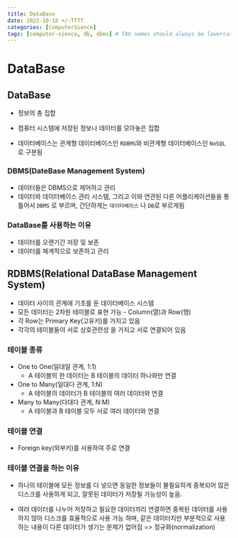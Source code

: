 ```yaml
---
title: DataBase
date: 2022-10-18 +/-TTTT
categories: [ComputerSience]
tags: [computer-sience, db, dbms] # TAG names should always be lowercase
---
```


# DataBase

## DataBase

- 정보의 총 집합
- 컴퓨터 시스템에 저장된 정보나 데이터를 모아놓은 집합

- 데이터베이스는 관계형 데이터베이스인 `RDBMS`와 비관계형 데이터베이스인 `NoSQL` 로 구분됨

### DBMS(DateBase Management System)

- 데이터들은 DBMS으로 제어하고 관리
- 데이터와 데이터베이스 관리 시스템, 그리고 이와 연관된 다른 어플리케이션들을 통틀어서 `DBMS` 로 부르며, 간단하게는 `데이터베이스` 나 `DB`로 부르게됨

### DataBase를 사용하는 이유

- 데이터를 오랜기간 저장 및 보존
- 데이터를 체계적으로 보존하고 관리

## RDBMS(Relational DataBase Management System)

- 데이터 사이의 관계에 기초를 둔 데이터베이스 시스템
- 모든 데이터는 2차원 테이블로 표현 가능 - Column(열)과 Row(행)
- 각 Row는 Primary Key(고유키)를 가지고 있음
- 각각의 테이블들이 서로 상호관련성 을 가지고 서로 연결되어 있음

### 테이블 종류

- One to One(일대일 관계, 1:1)
  - A 테이블의 한 데이터는 B 테이블의 데이터 하나와만 연결
- One to Many(일대다 관계, 1:N)
  - A 테이블의 데이터가 B 테이블의 여러 데이터와 연결
- Many to Many(다대다 관계, N:M)
  - A 테이블과 B 테이블 모두 서로 여러 데이터와 연결

### 테이블 연결

- Foreign key(외부키)를 사용하여 주로 연결

### 테이블 연결을 하는 이유

- 하나의 테이블에 모든 정보를 다 넣으면 동일한 정보들이 불필요하게 중복되어 많은 디스크를 사용하게 되고, 잘못된 데이터가 저장될 가능성이 높음.

- 여러 데이터를 나누어 저장하고 필요한 데이터끼리 연결하면 중복된 데이터를 사용하지 않아 디스크를 효율적으로 사용 가능 하며, 같은 데이터지만 부분적으로 사용하는 내용이 다른 데이터가 생기는 문제가 없어짐 => 정규화(normalization)

###
